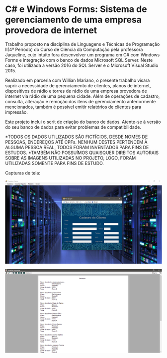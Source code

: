 # C# e Windows Forms: Sistema de gerenciamento de uma empresa provedora de internet

  Trabalho proposto na disciplina de Linguagens e Técnicas de Programação II(4º Período) do Curso de Ciência da Computação pela professora Jaqueline, cujo intuito fora desenvolver um programa em C# com Windows Forms e integração com o banco de dados Microsoft SQL Server. Neste caso, foi utilizada a versão 2016 do SQL Server e o Microsoft Visual Studio 2015.
  
  Realizado em parceria com Willian Mariano, o presente trabalho visara suprir a necessidade de gerenciamento de clientes, planos de internet, dispositivos de rádio e torres de rádio de uma empresa provedora de internet via rádio de uma pequena cidade. Além de operações de cadastro, consulta, alteração e remoção dos itens de gerenciamento anteriormente mencionados, também é possível emitir relatórios de clientes para impressão. 
  
  Este projeto inclui o scrit de criação do banco de dados. Atente-se à versão do seu banco de dados para evitar problemas de compatibilidade.
 
*TODOS OS DADOS UTILIZADOS SÃO FICTÍCIOS, DESDE NOMES DE PESSOAS, ENDEREÇOS ATÉ CPFs. NENHUM DESTES PERTENCEM À ALGUMA PESSOA REAL, TODOS FORAM INVENTADOS PARA FINS DE ESTUDOS. 
*TAMBÉM NÃO POSSUÍMOS QUAISQUER DIREITOS AUTORAIS SOBRE AS IMAGENS UTILIZADAS NO PROJETO, LOGO, FORAM UTILIZADAS SOMENTE PARA FINS DE ESTUDO. 


Capturas de tela: 

![Captura da página inicial](screenshots/captura_home.png)

![Captura do relatório](screenshots/captura_relatorio.png)
